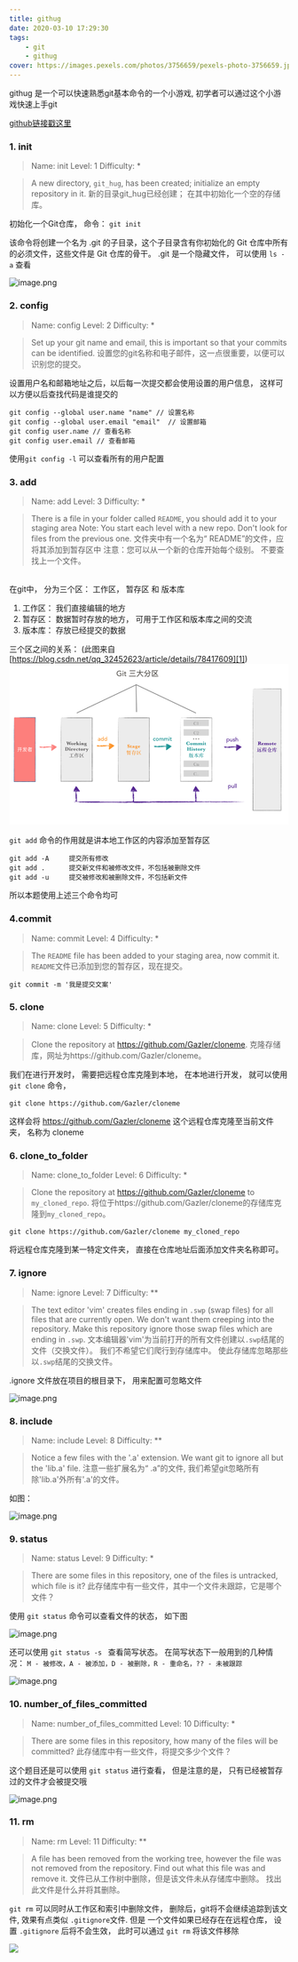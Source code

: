 ```yaml
---
title: githug
date: 2020-03-10 17:29:30
tags:
    - git
    - githug
cover: https://images.pexels.com/photos/3756659/pexels-photo-3756659.jpeg?auto=compress&cs=tinysrgb&dpr=2&w=500
---
```



githug 是一个可以快速熟悉git基本命令的一个小游戏, 初学者可以通过这个小游戏快速上手git

[github链接戳这里][0]

### 1. init


> Name: init
Level: 1
Difficulty: *

> A new directory, `git_hug`, has been created; initialize an empty repository in it.
 新的目录git_hug已经创建； 在其中初始化一个空的存储库。


初始化一个Git仓库， 命令：
`git init `

该命令将创建一个名为 .git 的子目录，这个子目录含有你初始化的 Git 仓库中所有的必须文件，这些文件是 Git 仓库的骨干。
.git 是一个隐藏文件， 可以使用 `ls -a` 查看

![image.png](https://upload-images.jianshu.io/upload_images/5723572-14ff091c88b5d9c9.png?imageMogr2/auto-orient/strip%7CimageView2/2/w/1240)


### 2. config

> Name: config
Level: 2
Difficulty: *

> Set up your git name and email, this is important so that your commits can be identified.
 设置您的git名称和电子邮件，这一点很重要，以便可以识别您的提交。


设置用户名和邮箱地址之后，以后每一次提交都会使用设置的用户信息， 这样可以方便以后查找代码是谁提交的

```
git config --global user.name "name" // 设置名称
git config --global user.email "email"  // 设置邮箱
git config user.name // 查看名称
git config user.email // 查看邮箱

```

使用`git config -l` 可以查看所有的用户配置


### 3. add

> Name: add
Level: 3
Difficulty: *

> There is a file in your folder called `README`, you should add it to your staging area
Note: You start each level with a new repo. Don't look for files from the previous one.
文件夹中有一个名为“ README”的文件，应将其添加到暂存区中
注意：您可以从一个新的仓库开始每个级别。 不要查找上一个文件。

<br/>
在git中， 分为三个区： 工作区， 暂存区 和 版本库

1. 工作区： 我们直接编辑的地方
2. 暂存区： 数据暂时存放的地方， 可用于工作区和版本库之间的交流
3. 版本库： 存放已经提交的数据

三个区之间的关系： (此图来自[https://blog.csdn.net/qq_32452623/article/details/78417609][1])
![](https://raw.githubusercontent.com/DRPrincess/BlogImages/master/qiniu/2429e4d2661e60027537aea0077f6e40.png)

`git add` 命令的作用就是讲本地工作区的内容添加至暂存区


```
git add -A     提交所有修改
git add .      提交新文件和被修改文件，不包括被删除文件
git add -u     提交被修改和被删除文件，不包括新文件
```

所以本题使用上述三个命令均可

### 4.commit

> Name: commit
Level: 4
Difficulty: *

> The `README` file has been added to your staging area, now commit it.
`README`文件已添加到您的暂存区，现在提交。


```
git commit -m '我是提交文案'
```

### 5. clone

> Name: clone
Level: 5
Difficulty: *

> Clone the repository at https://github.com/Gazler/cloneme.
克隆存储库，网址为https://github.com/Gazler/cloneme。

我们在进行开发时， 需要把远程仓库克隆到本地， 在本地进行开发， 就可以使用 `git clone` 命令，

```
git clone https://github.com/Gazler/cloneme
```

这样会将 https://github.com/Gazler/cloneme 这个远程仓库克隆至当前文件夹， 名称为 cloneme


### 6. clone_to_folder

> Name: clone_to_folder
Level: 6
Difficulty: *

> Clone the repository at https://github.com/Gazler/cloneme to `my_cloned_repo`.
将位于https://github.com/Gazler/cloneme的存储库克隆到`my_cloned_repo`。

```
git clone https://github.com/Gazler/cloneme my_cloned_repo
```
将远程仓库克隆到某一特定文件夹， 直接在仓库地址后面添加文件夹名称即可。

### 7. ignore

> Name: ignore
Level: 7
Difficulty: **

> The text editor 'vim' creates files ending in `.swp` (swap files) for all files that are currently open.  We don't want them creeping into the repository.  Make this repository ignore those swap files which are ending in `.swp`.
文本编辑器'vim'为当前打开的所有文件创建以`.swp`结尾的文件（交换文件）。 我们不希望它们爬行到存储库中。 使此存储库忽略那些以`.swp`结尾的交换文件。

.ignore 文件放在项目的根目录下， 用来配置可忽略文件

![image.png](https://upload-images.jianshu.io/upload_images/5723572-6b352cbcefec2da7.png?imageMogr2/auto-orient/strip%7CimageView2/2/w/1240)


### 8. include

>Name: include
Level: 8
Difficulty: **

>Notice a few files with the '.a' extension.  We want git to ignore all but the 'lib.a' file.
注意一些扩展名为“ .a”的文件, 我们希望git忽略所有除'lib.a'外所有'.a'的文件。

如图：

![image.png](https://upload-images.jianshu.io/upload_images/5723572-42a50d4c727193c4.png?imageMogr2/auto-orient/strip%7CimageView2/2/w/1240)

### 9. status

>Name: status
Level: 9
Difficulty: *

>There are some files in this repository, one of the files is untracked, which file is it?
此存储库中有一些文件，其中一个文件未跟踪，它是哪个文件？

使用 `git status` 命令可以查看文件的状态， 如下图

![image.png](https://upload-images.jianshu.io/upload_images/5723572-e1984310fceb2263.png?imageMogr2/auto-orient/strip%7CimageView2/2/w/1240)


还可以使用 `git status -s ` 查看简写状态。
在简写状态下一般用到的几种情况：  `M - 被修改，A - 被添加，D - 被删除，R - 重命名，?? - 未被跟踪 `

![image.png](https://upload-images.jianshu.io/upload_images/5723572-986c6270b0acc03c.png?imageMogr2/auto-orient/strip%7CimageView2/2/w/1240)


### 10. number_of_files_committed

>Name: number_of_files_committed
Level: 10
Difficulty: *

>There are some files in this repository, how many of the files will be committed?
此存储库中有一些文件，将提交多少个文件？

这个题目还是可以使用 `git status` 进行查看， 但是注意的是， 只有已经被暂存过的文件才会被提交哦

![image.png](https://upload-images.jianshu.io/upload_images/5723572-c3e9d7d7ea0af181.png?imageMogr2/auto-orient/strip%7CimageView2/2/w/1240)

### 11. rm

>Name: rm
Level: 11
Difficulty: **

>A file has been removed from the working tree, however the file was not removed from the repository.  Find out what this file was and remove it.
文件已从工作树中删除，但是该文件未从存储库中删除。 找出此文件是什么并将其删除。

`git rm` 可以同时从工作区和索引中删除文件， 删除后，git将不会继续追踪到该文件, 效果有点类似 `.gitignore`文件. 但是 一个文件如果已经存在在远程仓库， 设置 `.gitignore` 后将不会生效， 此时可以通过 `git rm` 将该文件移除

![](https://tva1.sinaimg.cn/large/00831rSTly1gdmgpfl62kj30pq0esjtz.jpg)







 [0]: https://github.com/Gazler/githug
 [1]: https://blog.csdn.net/qq_32452623/article/details/78417609